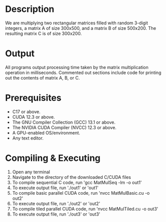# Description
We are multiplying two rectangular matrices filled with random 3-digit integers, a matrix A of size 300x500, and a matrix B of size 500x200. The resulting matrix C is of size 300x200.

# Output
All programs output processing time taken by the matrix multiplication operation in milliseconds. Commented out sections include code for printing out the contents of matrix A, B, or C.

# Prerequisites
- C17 or above.
- CUDA 12.3 or above.
- The GNU Compiler Collection (GCC) 13.1 or above.
- The NVIDIA CUDA Compiler (NVCC) 12.3 or above.
- A GPU-enabled OS/environment.
- Any text editor.

# Compiling & Executing
1. Open any terminal
2. Navigate to the directory of the downloaded C/CUDA files
3. To compile sequential C code, run 'gcc MatMulSeq -lm -o out1'
4. To execute output file, run './out1' or 'out1'
5. To compile basic parallel CUDA code, run 'nvcc MatMulBasic.cu -o out2'
6. To execute output file, run './out2' or 'out2'
7. To compile tiled parallel CUDA code, run 'nvcc MatMulTiled.cu -o out3'
8. To execute output file, run './out3' or 'out3'
